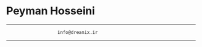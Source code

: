 Peyman Hosseini
============

-------------------     ----------------------------
                       info@dreamix.ir


-------------------     ----------------------------

